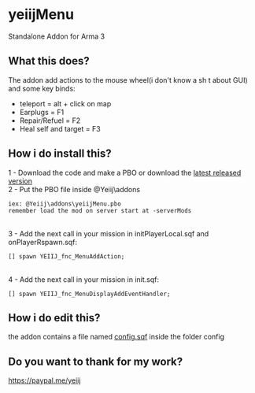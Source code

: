 # yeiijMenu
Standalone Addon for Arma 3

## What this does?
The addon add actions to the mouse wheel(i don't know a sh t about GUI) and some key binds:
 - teleport = alt + click on map
 - Earplugs = F1
 - Repair/Refuel = F2
 - Heal self and target = F3

## How i do install this?
1 - Download the code and make a PBO or download the [latest released version](https://github.com/yeiij/yeiijMenu/releases)
<br>
2 - Put the PBO file inside @Yeiij\addons
```
iex: @Yeiij\addons\yeiijMenu.pbo
remember load the mod on server start at -serverMods
```

<br>
3 - Add the next call in your mission in initPlayerLocal.sqf and onPlayerRspawn.sqf:

```SQF
[] spawn YEIIJ_fnc_MenuAddAction;
```

<br>
4 - Add the next call in your mission in init.sqf:

```SQF
[] spawn YEIIJ_fnc_MenuDisplayAddEventHandler;
```

## How i do edit this?
the addon contains a file named [config.sqf](https://github.com/yeiij/yeiijMenu/blob/master/config/config.sqf) inside the folder config

## Do you want to thank for my work?
https://paypal.me/yeiij
